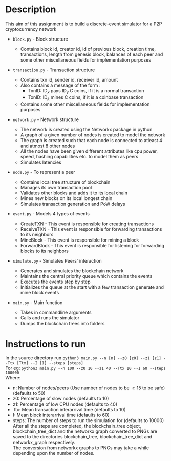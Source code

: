 # Description
This aim of this assignment is to build a discrete-event simulator for a P2P cryptocurrency network
- `block.py`        - Block structure
  - Contains block id, creator id, id of previous block, creation time, transactions, length from genesis block, balances of each peer and some other miscellaneous fields for implementation purposes 

- `transaction.py`  - Transaction structure
  - Contains txn id, sender id, receiver id, amount
  - Also contains a message of the form :
    - TxnID: $\textrm{ID}_x$ pays $\textrm{ID}_y$ C coins, if it is a normal transaction
    - TxnID: $\textrm{ID}_k$ mines C coins, if it is a coinbase transaction
  - Contains some other miscellaneous fields for implementation purposes

- `network.py` - Network structure
  - The network is created using the Networkx package in python
  - A graph of a given number of nodes is created to model the network
  - The graph is created such that each node is connected to atleast 4 and atmost 8 other nodes 
  - All the nodes have been given different attributes like cpu power, speed, hashing capabilities etc. to model them as peers
  - Simulates latencies

- `node.py`   - To represent a peer 
  - Contains local tree structure of blockchain
  - Manages its own transaction pool
  - Validates other blocks and adds it to its local chain
  - Mines new blocks on its local longest chain
  - Simulates transaction generation and PoW delays

- `event.py`         - Models 4 types of events
  - CreateTXN - This event is responsible for creating transactions
  - ReceiveTXN - This event is responsible for forwarding transactions to its neighbors
  - MineBlock - This event is responsible for mining a block
  - ForwardBlock - This event is responsible for listening for forwarding blocks to its neighbors

- `simulate.py`    - Simulates Peers' interaction
  - Generates and simulates the blockchain network
  - Maintains the central priority queue which contains the events
  - Executes the events step by step
  - Initializes the queue at the start with a few transaction generate and mine block events

- `main.py`         - Main function
  - Takes in commandline arguments
  - Calls and runs the simulator
  - Dumps the blockchain trees into folders

# Instructions to run
In the source directory run `python3 main.py --n [n] --z0 [z0] --z1 [z1] --Ttx [Ttx] --I [I] --steps [steps]` \
For eg: `python3 main.py --n 100 --z0 10 --z1 40 --Ttx 10 --I 60 --steps 100000` \
Where:
 - n: Number of nodes/peers (Use number of nodes to be $\geq 15$ to be safe) (defaults to 50)
 - z0: Percentage of slow nodes (defaults to 10)
 - z1: Percentage of low CPU nodes (defaults to 40)
 - Ttx: Mean transaction interarrival time (defaults to 10)
 - I: Mean block interarrival time (defaults  to 60)
 - steps: The number of steps to run the simulation for (defaults to 10000)
After all the steps are completed, the blockchain_tree object, blockchain_tree_dict and the networkx graph converted to PNGs are saved to the directories blockchain_tree, blockchain_tree_dict and networkx_graph respectively.\
The conversion from networkx graphs to PNGs may take a while depending upon the number of nodes.
